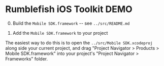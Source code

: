 # Rumblefish iOS Toolkit DEMO

0. Build the `Mobile SDK.framework` -- see `../src/README.md`

1. Add the `Mobile SDK.framework` to your project

The easiest way to do this is to open the `../src/Mobile SDK.xcodeproj` along side your current project, and drag "Project Navigator > Products > Mobile SDK.framework" into your project's "Project Navigator > Frameworks" folder.
